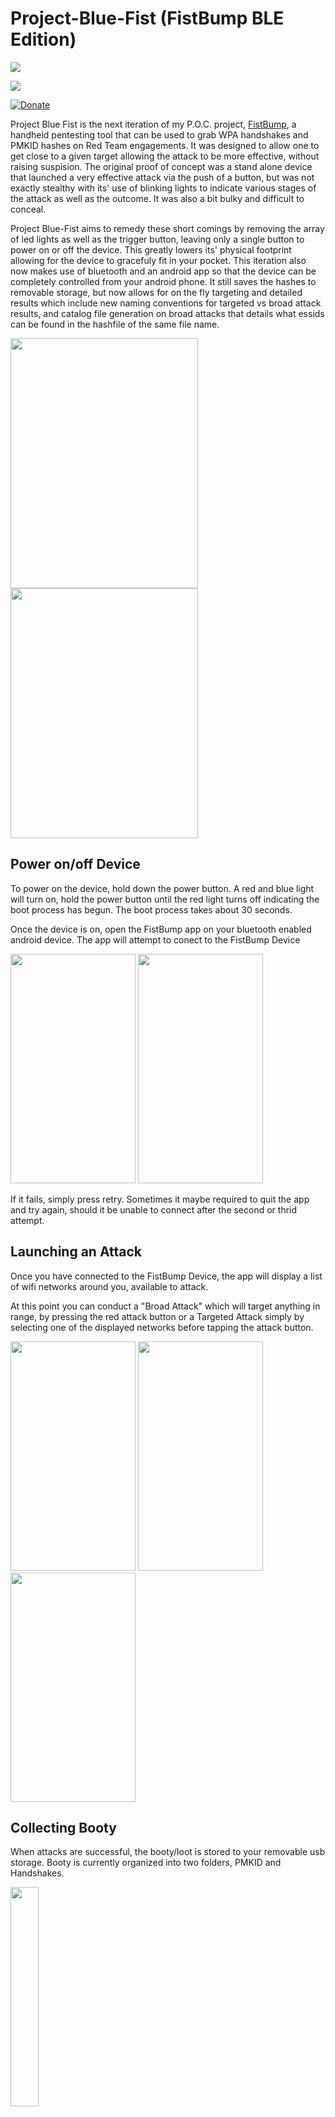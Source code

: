 # Project-Blue-Fist (FistBump BLE Edition) 
[<img src="https://img.shields.io/badge/Device%20Image%20Latest%20Release-v.3.0.0-green.svg">](https://github.com/eliddell1/Project-Blue-Fist/releases)

[<img src="https://img.shields.io/badge/Android-PlayStore-green.svg">](https://play.google.com/store/apps/details?id=liddell.onus.com.fistbump_ble)

[![Donate](https://img.shields.io/badge/Donate-PayPal-green.svg)](https://www.paypal.com/cgi-bin/webscr?cmd=_s-xclick&hosted_button_id=MLBAU3J6JVDS8&source=url)

Project Blue Fist is the next iteration of my P.O.C. project, [FistBump](https://github.com/eliddell1/FistBump), a handheld pentesting tool that can be used to grab WPA handshakes and PMKID hashes on Red Team engagements. It was designed to allow one to get close to a given target allowing the attack to be more effective, without raising suspision.  The original proof of concept was a stand alone device that launched a very effective attack via the push of a button, but was not exactly stealthy with its' use of blinking lights to indicate various stages of the attack as well as the outcome. It was also a bit bulky and difficult to conceal. 

Project Blue-Fist aims to remedy these short comings by removing the array of led lights as well as the trigger button, leaving only a single button to power on or off the device.  This greatly lowers its' physical footprint allowing for the device to gracefuly fit in your pocket.  This iteration also now makes use of bluetooth and an android app so that the device can be completely controlled from your android phone. It still saves the hashes to removable storage, but now allows for on the fly targeting and detailed results which include new naming conventions for targeted vs broad attack results, and catalog file generation on broad attacks that details what essids can be found in the hashfile of the same file name.

<img src="https://github.com/eliddell1/Project-Blue-Fist/blob/master/Images/white_device.jpg" width="300" height="400">      <img src="https://github.com/eliddell1/Project-Blue-Fist/blob/master/Images/white_phone_device.jpg" width="300" height="400"> 

## Power on/off Device

To power on the device, hold down the power button.  A red and blue light will turn on, hold the power button until the red light turns off indicating the boot process has begun.  The boot process takes about 30 seconds.

Once the device is on, open the FistBump app on your bluetooth enabled android device. The app will attempt to conect to the FistBump Device

<img src="https://github.com/eliddell1/Project-Blue-Fist/blob/master/Images/connecting_screenshot.png" width="200" height="367">     <img src="https://github.com/eliddell1/Project-Blue-Fist/blob/master/Images/Screenshot_retry.png" width="200" height="367">

If it fails, simply press retry.  Sometimes it maybe required to quit the app and try again, should it be unable to connect after the second or thrid attempt.

## Launching an Attack

Once you have connected to the FistBump Device, the app will display a list of wifi networks around you, available to attack.

At this point you can conduct a "Broad Attack" which will target anything in range, by pressing the red attack button or a Targeted Attack simply by selecting one of the displayed networks before tapping the attack button.

<img src="https://github.com/eliddell1/Project-Blue-Fist/blob/master/Images/Screenshot_20181109-181027.png" width="200" height="367">            <img src="https://github.com/eliddell1/Project-Blue-Fist/blob/master/Images/Screenshot_20181109-181002.png" width="200" height="367">            <img src="https://github.com/eliddell1/Project-Blue-Fist/blob/master/Images/Screenshot_attacking.png" width="200" height="367">

## Collecting Booty

When attacks are successful, the booty/loot is stored to your removable usb storage.  Booty is currently organized into two folders, PMKID and Handshakes. 

<img src="https://github.com/eliddell1/Project-Blue-Fist/blob/master/Images/booty_main_dir.png" width=30% height=30%>

Note that actual hash files have an extension of .2500 or .16800. These correspond to the hashing mode you would use in hashcat to bruteforce those hashes.  2500 being standard WPA handshakes and 16800 being PMKID hashes. i.e. <code>$ hashcat -m 2500 ... </code>  or <code>$ hashcat -m 16800 ... </code>

When you drill into the appropriate directory, you will find broad attack results named with a date/time stamp while targeted attacks will be named with the convention "targeted-[ESSID NAME]"  

<img src="https://github.com/eliddell1/Project-Blue-Fist/blob/master/Images/handshake_dir.png" width=50% height=50%>

Above is the Handshake Directory.  You will notice that each hash file has a corresponding .catalog file.  Because an individual hash file may contain more than one hash, and in the case of broad attacks, even more than one target, this catalog file is there to list the targets found in it's corresponding hash file.

<img src="https://github.com/eliddell1/Project-Blue-Fist/blob/master/Images/broad_booty.png" width=50% height=50%>

<img src="https://github.com/eliddell1/Project-Blue-Fist/blob/master/Images/catalog.png" width=50% height=50%>

## Disclaimer

_This Device was developped as a proof of concept and for White Hat Purposes.  You should only use this device on your own or a consenting network and in a controlled enviroment, as sending the necessary deauth packets used in the contained scripts could be illegal in your given part of the world. I do not endorse or warrent breaking the law or invading the privacy of others. You alone are fully responsible for what you do with this info/device, and how you use it. I am not responsible for your actions. Please do not hack Wifi points that you are not allowed to!!!
Don't be a jerk!_

## What is here?
This repository contains all the Schematics, Reference Photos, Boot images, scripts, Android app source code and even 3d printable encloser parts for creating a FistBump prototype device.

## Parts List

* 1 [pi zero v1.3](https://www.raspberrypi.org/products/raspberry-pi-zero/)
_Do **NOT** use the wifi model as the chip doesn't support monitor/package injection and creates interferience on usb hub_

* 1 [zero4u usb hub adapter](https://www.adafruit.com/product/3298?gclid=Cj0KCQjw6rXeBRD3ARIsAD9ni9CGzOos99HaKls0MxgqrZMt_sKTnR6LVGsSJiN6rdDrbmr9ndM0L3QaAk_SEALw_wcB)

* 1 [Adafruit Perma Proto Bonnet mini](https://www.amazon.com/Adafruit-Perma-Proto-Bonnet-ADA3203/dp/B07115Z42P/ref=sr_1_4?s=electronics&ie=UTF8&qid=1542996935&sr=1-4&keywords=pi+zero+proto+hat)

* 2 [10k resistors](https://www.amazon.com/Projects-25EP51410K0-10K-Resistors-Pack/dp/B01F06T56I/ref=sr_1_1_sspa?ie=UTF8&qid=1540222052&sr=8-1-spons&keywords=10k+resistor&psc=1)

* 1 [100k resistor](https://www.amazon.com/Projects-25EP514100K-100k-Resistors-Pack/dp/B0185FCGEY/ref=sr_1_1_sspa?ie=UTF8&qid=1540222085&sr=8-1-spons&keywords=100k+resistor&psc=1)

* 3 [1N4007 diodes]( https://www.amazon.com/100-Pieces-1N4007-Rectifier-Electronic/dp/B079KBFKK5/ref=sr_1_1_sspa?ie=UTF8&qid=1540222123&sr=8-1-spons&keywords=1n4007+diode&psc=1)

* 1 [small momentary button for power button](https://www.amazon.com/GZFY-6x6x4-5mm-Momentary-Tactile-Button/dp/B01N6GU7TA/ref=sr_1_14?ie=UTF8&qid=1540222185&sr=8-14&keywords=small+momentary+button)

* 1 [2.5 pi nylon screw set](https://www.adafruit.com/product/3299)

* 1 [usb wifi adapter with a small profile and capable of monitor mode]( https://www.amazon.com/gp/product/B019XUDHFC/ref=oh_aui_detailpage_o00_s00?ie=UTF8&psc=1) 

* 1 [usb bluetooth 4.0 adapter with a small profile](https://www.amazon.com/gp/product/B009ZIILLI/ref=oh_aui_detailpage_o08_s00?ie=UTF8&psc=1) 

* 1 [lo profile sandisk flash storage for saving handshakes in a removable manner](https://www.amazon.com/SanDisk-Cruzer-Low-Profile-Drive-SDCZ33-008G-B35/dp/B005FYNSUA/ref=sr_1_7?s=electronics&ie=UTF8&qid=1540222662&sr=1-7&keywords=sandisk+flash+drive+8gb)

* 1 [16-32gb class 10 mirco sd card for pi boot image](https://www.amazon.com/s/ref=nb_sb_ss_i_5_10?url=search-alias%3Delectronics&field-keywords=16gb+micro+sd+card+class+10&sprefix=16gb+micro%2Celectronics%2C132&crid=5DO4BAWIZ2SP)

* 1 [Pwerboost 1000c](https://www.adafruit.com/product/2465)

* 1 [3.7V 1200mAh PKCELL LP503562](https://www.amazon.com/s?k=3.7V+1200mAh+PKCELL+LP503562&ref=nb_sb_noss) _size matters we want a low profile as we will have a tight fit but feel free to alter this as you see fit espcially if you deisgn your own enclosuer etc_

## Physical Assembly
For instructions on the physical assmebly follow the README file, [here](https://github.com/eliddell1/Project-Blue-Fist/tree/master/DeviceBuild).  

I have also supplied freecad/stl files for the 3d printable encloser [here](https://github.com/eliddell1/Project-Blue-Fist/tree/master/Enclosure).

## Donate 

If you enjoyed this project, help me make more by buying me a coffee or something.

### PayPal
[<img src="https://www.paypalobjects.com/en_US/i/btn/btn_donateCC_LG.gif">](https://www.paypal.com/cgi-bin/webscr?cmd=_s-xclick&hosted_button_id=MLBAU3J6JVDS8&source=url)

### Bitcoin
1KuntExCV54WJaVxyBMDbAXMye6zWcZfR

## Purchase Inquiries

If you are one of those who would rather have one built for them, send inquiries to liddell.erik@gmail.com subject:FistBumpBLE

### Dependencies 
* [hcxdumptool v4.2.0 or higher](https://github.com/ZerBea/hcxdumptool)

* [hcxtools v4.2.0 or higher](https://github.com/ZerBea/hcxtools)

## Credits
Credit where credit is due: 

* [ZerBera](https://github.com/ZerBea) for their development of hcxdumtool and hcxtools used in this prototype

* The powering on/off schematic and script were designed by [NeonHorizon](https://github.com/NeonHorizon/lipopi/blob/master/README.power_up_power_down.md)  

* Call out to 'atom' of the hashcat forums for this post: https://hashcat.net/forum/thread-7717.html



